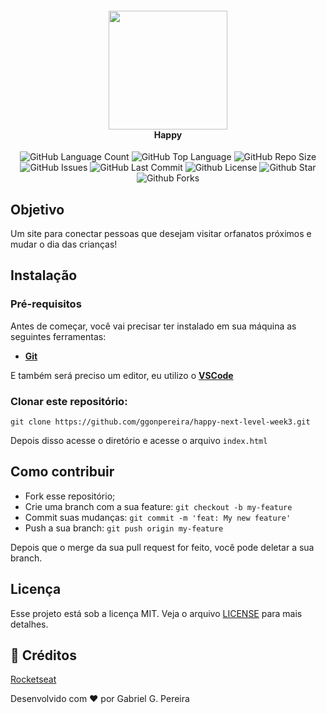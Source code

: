 <h4 align="center">
<img src="https://i.imgur.com/ukv1Quz.png" width="190px"  /><br>
 <b>Happy</b> 
</h4>

<p align="center">
  <img alt="GitHub Language Count" src="https://img.shields.io/github/languages/count/ggonpereira/happy-next-level-week3" />
  <img alt="GitHub Top Language" src="https://img.shields.io/github/languages/top/ggonpereira/happy-next-level-week3" />
  <img alt="GitHub Repo Size" src="https://img.shields.io/github/repo-size/ggonpereira/happy-next-level-week3" />
  <img alt="GitHub Issues" src="https://img.shields.io/github/issues/ggonpereira/happy-next-level-week3" />
  <img alt="GitHub Last Commit" src="https://img.shields.io/github/last-commit/ggonpereira/happy-next-level-week3" />
  <img alt="Github License" src="https://img.shields.io/github/license/ggonpereira/happy-next-level-week3" />
  <img alt="Github Star" src="https://img.shields.io/github/stars/ggonpereira/happy-next-level-week3?style=social" />
  <img alt="Github Forks" src="https://img.shields.io/github/forks/ggonpereira/happy-next-level-week3?style=social" />

</p>

## Objetivo

Um site para conectar pessoas que desejam visitar orfanatos próximos e mudar o dia das crianças!

## Instalação

### Pré-requisitos

Antes de começar, você vai precisar ter instalado em sua máquina as seguintes ferramentas:

- <b>[Git](https://git-scm.com)</b>

E também será preciso um editor, eu utilizo o <b>[VSCode](https://code.visualstudio.com/)</b>

### Clonar este repositório:

`git clone https://github.com/ggonpereira/happy-next-level-week3.git`

Depois disso acesse o diretório e acesse o arquivo `index.html`

## Como contribuir

- Fork esse repositório;
- Crie uma branch com a sua feature: `git checkout -b my-feature`
- Commit suas mudanças: `git commit -m 'feat: My new feature'`
- Push a sua branch: `git push origin my-feature`

Depois que o merge da sua pull request for feito, você pode deletar a sua branch.

## Licença

Esse projeto está sob a licença MIT. Veja o arquivo [LICENSE](LICENSE) para mais detalhes.

## 🤝 Créditos

[Rocketseat](https://rocketseat.com.br/)

Desenvolvido com ❤ por Gabriel G. Pereira

